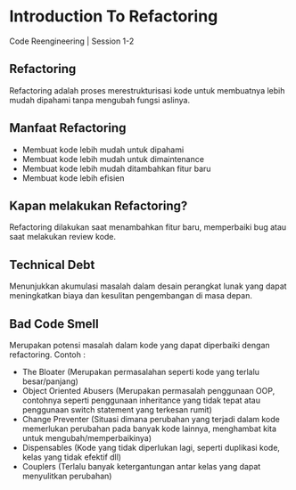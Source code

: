 # Introduction To Refactoring
Code Reengineering | Session 1-2

## Refactoring
Refactoring adalah proses merestrukturisasi kode untuk membuatnya lebih mudah dipahami tanpa mengubah fungsi aslinya.

## Manfaat Refactoring
- Membuat kode lebih mudah untuk dipahami
- Membuat kode lebih mudah untuk dimaintenance
- Membuat kode lebih mudah ditambahkan fitur baru
- Membuat kode lebih efisien

## Kapan melakukan Refactoring?
Refactoring dilakukan saat menambahkan fitur baru, memperbaiki bug atau saat melakukan review kode.

## Technical Debt
Menunjukkan akumulasi masalah dalam desain perangkat lunak yang dapat meningkatkan biaya dan kesulitan pengembangan di masa depan.

## Bad Code Smell
Merupakan potensi masalah dalam kode yang dapat diperbaiki dengan refactoring. Contoh :
- The Bloater (Merupakan permasalahan seperti kode yang terlalu besar/panjang)
- Object Oriented Abusers (Merupakan permasalah penggunaan OOP, contohnya seperti penggunaan inheritance yang tidak tepat atau penggunaan switch statement yang terkesan rumit)
- Change Preventer (Situasi dimana perubahan yang terjadi dalam kode memerlukan perubahan pada banyak kode lainnya, menghambat kita untuk mengubah/memperbaikinya)
- Dispensables (Kode yang tidak diperlukan lagi, seperti duplikasi kode, kelas yang tidak efektif dll)
- Couplers (Terlalu banyak ketergantungan antar kelas yang dapat menyulitkan perubahan)